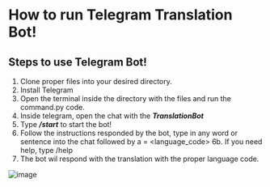 # How to run Telegram Translation Bot!

## Steps to use Telegram Bot!
1. Clone proper files into your desired directory.
2. Install Telegram
3. Open the terminal inside the directory with the files and run the command.py code.
4. Inside telegram, open the chat with the ***TranslationBot***
5. Type ***/start*** to start the bot!
6. Follow the instructions responded by the bot, type in any word or sentence into the chat followed by a = <language_code>
  6b. If you need help, type /help
7. The bot wil respond with the translation with the proper language code.

![image](https://user-images.githubusercontent.com/91503688/203902497-17a5f0f2-a102-44b9-a5de-bbe2a0c6e5b4.png)

